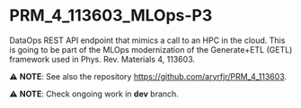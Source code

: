 # PRM_4_113603_MLOps-P3

DataOps REST API endpoint that mimics a call to an HPC in the cloud. This is going to be part of the MLOps modernization of the Generate+ETL (GETL) framework used in Phys. Rev. Materials 4, 113603.

⚠️ **NOTE**: See also the repository https://github.com/aryrfjr/PRM_4_113603.
 
⚠️ **NOTE**: Check ongoing work in **dev** branch.
